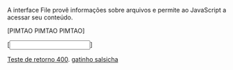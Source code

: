 A interface File provê informações sobre arquivos e permite ao JavaScript  a acessar seu conteúdo.

[PIMTAO PIMTAO PIMTAO]

[<input>]

[Teste de retorno 400](https://httpstat.us/404).
[gatinho salsicha](http://gatinhosalsicha.com.br/)